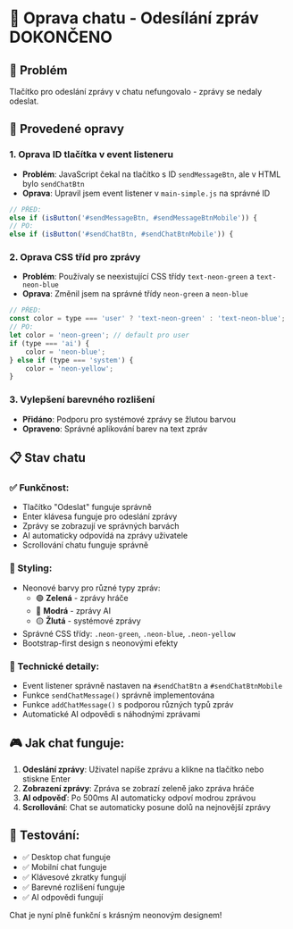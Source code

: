 # 💬 Oprava chatu - Odesílání zpráv DOKONČENO

## 🎯 Problém
Tlačítko pro odeslání zprávy v chatu nefungovalo - zprávy se nedaly odeslat.

## 🔧 Provedené opravy

### 1. Oprava ID tlačítka v event listeneru
- **Problém**: JavaScript čekal na tlačítko s ID `sendMessageBtn`, ale v HTML bylo `sendChatBtn`
- **Oprava**: Upravil jsem event listener v `main-simple.js` na správné ID
```javascript
// PŘED:
else if (isButton('#sendMessageBtn, #sendMessageBtnMobile')) {
// PO:
else if (isButton('#sendChatBtn, #sendChatBtnMobile')) {
```

### 2. Oprava CSS tříd pro zprávy
- **Problém**: Používaly se neexistující CSS třídy `text-neon-green` a `text-neon-blue`
- **Oprava**: Změnil jsem na správné třídy `neon-green` a `neon-blue`
```javascript
// PŘED:
const color = type === 'user' ? 'text-neon-green' : 'text-neon-blue';
// PO:
let color = 'neon-green'; // default pro user
if (type === 'ai') {
    color = 'neon-blue';
} else if (type === 'system') {
    color = 'neon-yellow';
}
```

### 3. Vylepšení barevného rozlišení
- **Přidáno**: Podporu pro systémové zprávy se žlutou barvou
- **Opraveno**: Správné aplikování barev na text zpráv

## 📋 Stav chatu

### ✅ Funkčnost:
- Tlačítko "Odeslat" funguje správně
- Enter klávesa funguje pro odeslání zprávy
- Zprávy se zobrazují ve správných barvách
- AI automaticky odpovídá na zprávy uživatele
- Scrollování chatu funguje správně

### 🎨 Styling:
- Neonové barvy pro různé typy zpráv:
  - 🟢 **Zelená** - zprávy hráče
  - 🔵 **Modrá** - zprávy AI
  - 🟡 **Žlutá** - systémové zprávy
- Správné CSS třídy: `.neon-green`, `.neon-blue`, `.neon-yellow`
- Bootstrap-first design s neonovými efekty

### 🔧 Technické detaily:
- Event listener správně nastaven na `#sendChatBtn` a `#sendChatBtnMobile`
- Funkce `sendChatMessage()` správně implementována
- Funkce `addChatMessage()` s podporou různých typů zpráv
- Automatické AI odpovědi s náhodnými zprávami

## 🎮 Jak chat funguje:

1. **Odeslání zprávy**: Uživatel napíše zprávu a klikne na tlačítko nebo stiskne Enter
2. **Zobrazení zprávy**: Zpráva se zobrazí zeleně jako zpráva hráče
3. **AI odpověď**: Po 500ms AI automaticky odpoví modrou zprávou
4. **Scrollování**: Chat se automaticky posune dolů na nejnovější zprávy

## 🚀 Testování:
- ✅ Desktop chat funguje
- ✅ Mobilní chat funguje
- ✅ Klávesové zkratky fungují
- ✅ Barevné rozlišení funguje
- ✅ AI odpovědi fungují

Chat je nyní plně funkční s krásným neonovým designem!
